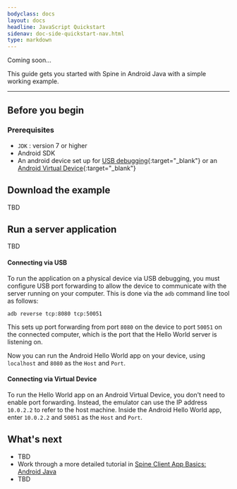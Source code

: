 ```yaml
---
bodyclass: docs
layout: docs
headline: JavaScript Quickstart
sidenav: doc-side-quickstart-nav.html
type: markdown
---
```

<p class="coming-soon">Coming soon...</p>

<p>This guide gets you started with Spine in Android Java with a simple
working example.</p>
<hr>


## Before you begin

### Prerequisites

*   `JDK` : version 7 or higher
*   Android SDK
*   An android device set up for [USB
    debugging](https://developer.android.com/studio/command-line/adb.html#Enabling){:target="_blank"}
    or an [Android Virtual
    Device](https://developer.android.com/studio/run/managing-avds.html){:target="_blank"}

## Download the example

TBD

## Run a server application

TBD

#### Connecting via USB

To run the application on a physical device via USB debugging, you must
configure USB port forwarding to allow the device to communicate with the server
running on your computer. This is done via the `adb` command line tool as
follows:

```
adb reverse tcp:8080 tcp:50051
```

This sets up port forwarding from port `8080` on the device to port `50051` on
the connected computer, which is the port that the Hello World server is
listening on.

Now you can run the Android Hello World app on your device, using `localhost`
and `8080` as the `Host` and `Port`.

#### Connecting via Virtual Device

To run the Hello World app on an Android Virtual Device, you don't need to
enable port forwarding. Instead, the emulator can use the IP address
`10.0.2.2` to refer to the host machine. Inside the Android Hello World app,
enter `10.0.2.2` and `50051` as the `Host` and `Port`.

## What's next

- TBD
- Work through a more detailed tutorial in [Spine Client App Basics: Android Java][]
- TBD

[Spine Client App Basics: Android Java]:../tutorials/basic/android.html
